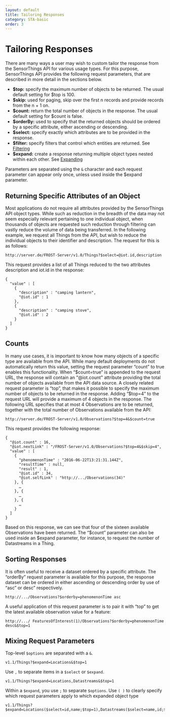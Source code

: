 ```yaml
---
layout: default
title: Tailoring Responses
category: STA-basic
order: 3
---
```


# Tailoring Responses

There are many ways a user may wish to custom tailor the response from the SensorThings API for various usage types.
For this purpose, SensorThings API provides the following request parameters, that are described in more detail in the sections below.

* **$top:** specify the maximum number of objects to be returned. The usual default setting for $top is 100.
* **$skip:** used for paging, skip over the first n records and provide records from the n + 1 on.
* **$count:** return the total number of objects in the response. The usual default setting for $count is false.
* **$orderBy:** used to specify that the returned objects should be ordered by a specific attribute, either ascending or descending.
* **$select:** specify exactly which attributes are to be provided in the response. 
* **$filter:** specify filters that control which entities are returned. See [Filtering](STA-Filtering)
* **$expand:** create a response returning multiple object types nested within each other. See [Expanding](STA-Expanding)

Parameters are separated using the `&` character and each request parameter can appear only once, unless used inside the $expand parameter.


## Returning Specific Attributes of an Object

Most applications do not require all attributes provided by the SensorThings API object types.
While such as reduction in the breadth of the data may not seem especially relevant pertaining to one individual object, when thousands of objects are requested such reduction through filtering can vastly reduce the volume of data being transferred.
In the following example, we request all Things from the API, but wish to reduce the individual objects to their identifier and description. The request for this is as follows:

```
http://server.de/FROST-Server/v1.0/Things?$select=@iot.id,description
```

This request provides a list of all Things reduced to the two attributes description and iot.id in the response:

```
{
  "value" : [
    {
      "description" : "camping lantern",
      "@iot.id" : 1
    },
    {
      "description" : "camping stove",
      "@iot.id" : 2
    }
  ]
}
```


## Counts

In many use cases, it is important to know how many objects of a specific type are available from the API. While many default deployments do not automatically return this value, setting the request parameter “count” to true enables this functionality. When “$count=true” is appended to the request URL, the response will contain an "@iot.count" attribute providing the total number of objects available from the API data source.
A closely related request parameter is “top”, that makes it possible to specify the maximum number of objects to be returned in the response. Adding “$top=4” to the request URL will provide a maximum of 4 objects in the response. The following URL specifies that at most 4 Observations are to be returned, together with the total number of Observations available from the API:

```
http://server.de/FROST-Server/v1.0/Observations?$top=4&$count=true
```

This request provides the following response:

```
{
  "@iot.count" : 16,
  "@iot.nextLink" : "/FROST-Server/v1.0/Observations?$top=4&$skip=4",
  "value" : [
    {
      "phenomenonTime" : "2016-06-22T13:21:31.144Z",
      "resultTime" : null,
      "result" : 1,
      "@iot.id" : 34,
      "@iot.selfLink" : "http://.../Observations(34)"
    }, {
      …
    }, {
      …
    }, {
      …
    }
  ]
}
```

Based on this response, we can see that four of the sixteen available Observations have been returned.
The “$count” parameter can also be used inside an $expand parameter, for instance, to request the number of Datastreams in a Thing.


## Sorting Responses

It is often useful to receive a dataset ordered by a specific attribute. The “orderBy” request parameter is available for this purpose, the response dataset can be ordered in either ascending or descending order by use of “asc” or desc” respectively.
```
http://.../Observations?$orderby=phenomenonTime asc
```
A useful application of this request parameter is to pair it with “top” to get the latest available observation value for a feature:
```
http://.../ FeaturesOfInterest(1)/Observations?$orderby=phenomenonTime desc&$top=1
```

## Mixing Request Parameters

Top-level `$options` are separated with a `&`. 

    v1.1/Things?$expand=Locations&$top=1

Use `,` to separate items in a `$select` or `$expand`.

    v1.1/Things?$expand=Locations,Datastreams&$top=1

Within a `$expand`, you use `;` to separate `$options`. Use `( )` to clearly specify which request parameters apply to which expanded object type

    v1.1/Things?$expand=Locations($select=id,name;$top=1),Datastreams($select=name,id;$top=1)&$top=1
